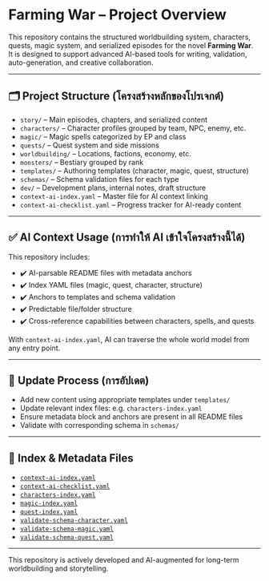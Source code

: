 
<!--
context-index: context-ai-index.yaml
template-index: templates/template-index.yaml
validate-schemas: schemas/
auto-parsable: true
project-type: worldbuilding+novel+ai
version: 1.0
-->

# Farming War – Project Overview

This repository contains the structured worldbuilding system, characters, quests, magic system, and serialized episodes for the novel **Farming War**.  
It is designed to support advanced AI-based tools for writing, validation, auto-generation, and creative collaboration.

---

## 🗂 Project Structure (โครงสร้างหลักของโปรเจกต์)

- `story/` – Main episodes, chapters, and serialized content
- `characters/` – Character profiles grouped by team, NPC, enemy, etc.
- `magic/` – Magic spells categorized by EP and class
- `quests/` – Quest system and side missions
- `worldbuilding/` – Locations, factions, economy, etc.
- `monsters/` – Bestiary grouped by rank
- `templates/` – Authoring templates (character, magic, quest, structure)
- `schemas/` – Schema validation files for each type
- `dev/` – Development plans, internal notes, draft structure
- `context-ai-index.yaml` – Master file for AI context linking
- `context-ai-checklist.yaml` – Progress tracker for AI-ready content

---

## ✅ AI Context Usage (การทำให้ AI เข้าใจโครงสร้างนี้ได้)

This repository includes:

- ✔️ AI-parsable README files with metadata anchors
- ✔️ Index YAML files (magic, quest, character, structure)
- ✔️ Anchors to templates and schema validation
- ✔️ Predictable file/folder structure
- ✔️ Cross-reference capabilities between characters, spells, and quests

With `context-ai-index.yaml`, AI can traverse the whole world model from any entry point.

---

## 🔄 Update Process (การอัปเดต)

- Add new content using appropriate templates under `templates/`
- Update relevant index files: e.g. `characters-index.yaml`
- Ensure metadata block and anchors are present in all README files
- Validate with corresponding schema in `schemas/`

---

## 🔗 Index & Metadata Files

- [`context-ai-index.yaml`](context-ai-index.yaml)
- [`context-ai-checklist.yaml`](context-ai-checklist.yaml)
- [`characters-index.yaml`](characters-index.yaml)
- [`magic-index.yaml`](magic-index.yaml)
- [`quest-index.yaml`](quest-index.yaml)
- [`validate-schema-character.yaml`](schemas/validate-schema-character.yaml)
- [`validate-schema-magic.yaml`](schemas/validate-schema-magic.yaml)
- [`validate-schema-quest.yaml`](schemas/validate-schema-quest.yaml)

---

This repository is actively developed and AI-augmented for long-term worldbuilding and storytelling.

